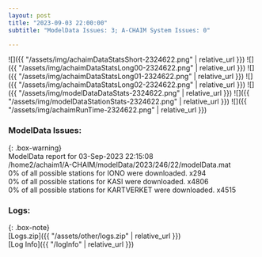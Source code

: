 ```yaml
---
layout: post
title: "2023-09-03 22:00:00"
subtitle: "ModelData Issues: 3; A-CHAIM System Issues: 0"

---
```


![]({{ "/assets/img/achaimDataStatsShort-2324622.png" | relative_url }})
![]({{ "/assets/img/achaimDataStatsLong00-2324622.png" | relative_url }})
![]({{ "/assets/img/achaimDataStatsLong01-2324622.png" | relative_url }})
![]({{ "/assets/img/achaimDataStatsLong02-2324622.png" | relative_url }})
![]({{ "/assets/img/modelDataDataStats-2324622.png" | relative_url }})
![]({{ "/assets/img/modelDataStationStats-2324622.png" | relative_url }})
![]({{ "/assets/img/achaimRunTime-2324622.png" | relative_url }})


### ModelData Issues:  
  
{: .box-warning}  
 ModelData report for 03-Sep-2023 22:15:08   
 /home2/achaim1/A-CHAIM/modelData/2023/246/22/modelData.mat   
 0% of all possible stations for IONO were downloaded. x294   
 0% of all possible stations for KASI were downloaded. x4806   
 0% of all possible stations for KARTVERKET were downloaded. x4515   
  


### Logs:  
  
{: .box-note}  
[Logs.zip]({{ "/assets/other/logs.zip" | relative_url }})  
[Log Info]({{ "/logInfo" | relative_url }})  
